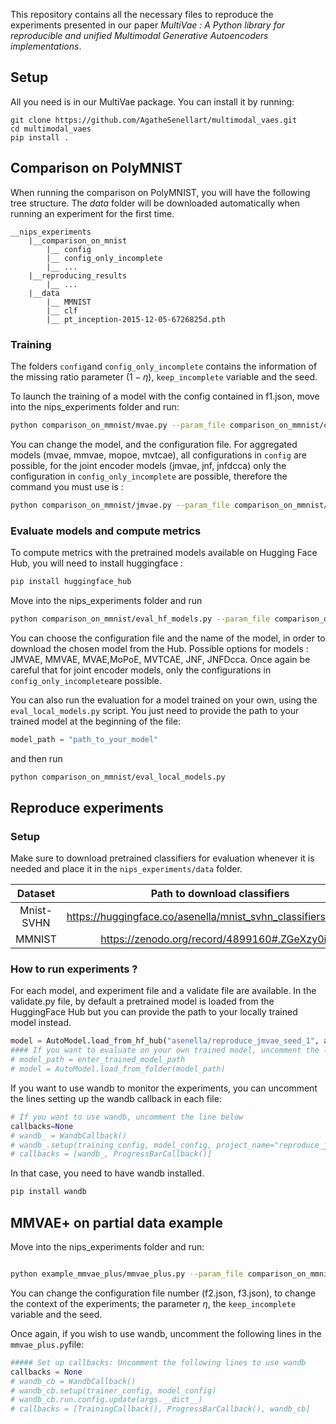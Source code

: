 
This repository contains all the necessary files to reproduce the experiments presented in our 
paper *MultiVae : A Python library for reproducible and unified Multimodal Generative Autoencoders implementations*. 

## Setup

All you need is in our MultiVae package. You can install it by running:

```
git clone https://github.com/AgatheSenellart/multimodal_vaes.git
cd multimodal_vaes
pip install .
```


## Comparison on PolyMNIST

When running the comparison on PolyMNIST, you will have the following tree structure. 
The *data* folder will be downloaded automatically when running an experiment for the first time.
```
__nips_experiments
    |__comparison_on_mnist
        |__ config
        |__ config_only_incomplete
        |__ ...
    |__reproducing_results
        |__ ...
    |__data
        |__ MMNIST
        |__ clf
        |__ pt_inception-2015-12-05-6726825d.pth
```
### Training
        
The folders `config`and `config_only_incomplete` contains the information of the missing ratio parameter $(1-\eta)$, 
`keep_incomplete` variable and the seed. 

To launch the training of a model with the config contained in f1.json, move into the nips_experiments folder and run:

```bash
python comparison_on_mmnist/mvae.py --param_file comparison_on_mmnist/config/f1.json
```

You can change the model, and the configuration file. 
For aggregated models (mvae, mmvae, mopoe, mvtcae), all configurations in `config` are possible, for the joint encoder models (jmvae, jnf, jnfdcca) only the configuration in `config_only_incomplete` are possible, therefore the command you must use is :
```bash
python comparison_on_mmnist/jmvae.py --param_file comparison_on_mmnist/config_only_incomplete/f1.json
```


### Evaluate models and compute metrics 

To compute metrics with the pretrained models available on Hugging Face Hub, you will need to install huggingface :

```bash
pip install huggingface_hub
````

Move into the nips_experiments folder and run
```bash
python comparison_on_mmnist/eval_hf_models.py --param_file comparison_on_mmnist/config/f1.json --model_name MVAE
```

You can choose the configuration file and the name of the model, in order to download the chosen model from the Hub. 
Possible options for models : JMVAE, MMVAE, MVAE,MoPoE, MVTCAE, JNF, JNFDcca. Once again be careful that for joint encoder models, only the configurations in `config_only_incomplete`are possible.

You can also run the evaluation for a model trained on your own, using the `eval_local_models.py` script. 
You just need to provide the path to your trained model at the beginning of the file:
```python
model_path = "path_to_your_model"
```
and then run 
```bash
python comparison_on_mmnist/eval_local_models.py 
```

## Reproduce experiments 

### Setup
Make sure to download pretrained classifiers for evaluation whenever it is needed and place it in the `nips_experiments/data` folder.

|Dataset| Path to download classifiers|
|:--:|:--:|
|Mnist-SVHN| https://huggingface.co/asenella/mnist_svhn_classifiers/tree/main|
|MMNIST |https://zenodo.org/record/4899160#.ZGeXzy0isf_|


### How to run experiments ?

For each model, and experiment file and a validate file are available. 
In the validate.py file, by default a pretrained model is loaded from the HuggingFace Hub but you can provide the path to your locally trained model
instead. 
```python
model = AutoModel.load_from_hf_hub("asenella/reproduce_jmvae_seed_1", allow_pickle=True)
#### If you want to evaluate on your own trained model, uncomment the lines below
# model_path = enter_trained_model_path
# model = AutoModel.load_from_folder(model_path)
```

If you want to use wandb to monitor the experiments, you can uncomment the lines setting up the wandb callback in each file:
```python
# If you want to use wandb, uncomment the line below
callbacks=None
# wandb_ = WandbCallback()
# wandb_.setup(training_config, model_config, project_name="reproduce_jmvae")
# callbacks = [wandb_, ProgressBarCallback()]
```

In that case, you need to have wandb installed. 
```bash
pip install wandb
```

## MMVAE+ on partial data example

Move into the nips_experiments folder and run:
```bash 

python example_mmvae_plus/mmvae_plus.py --param_file comparison_on_mmnist/config/f1.json
```
You can change the configuration file number (f2.json, f3.json), to change the context of the experiments; the parameter $\eta$, the
`keep_incomplete` variable and the seed.

Once again, if you wish to use wandb, uncomment the following lines in the `mmvae_plus.py`file:

```python
##### Set up callbacks: Uncomment the following lines to use wandb
callbacks = None
# wandb_cb = WandbCallback()
# wandb_cb.setup(trainer_config, model_config)
# wandb_cb.run.config.update(args.__dict__)
# callbacks = [TrainingCallback(), ProgressBarCallback(), wandb_cb]
```